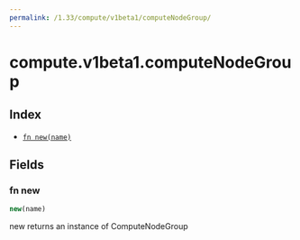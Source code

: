 ```yaml
---
permalink: /1.33/compute/v1beta1/computeNodeGroup/
---
```


# compute.v1beta1.computeNodeGroup



## Index

* [`fn new(name)`](#fn-new)

## Fields

### fn new

```ts
new(name)
```

new returns an instance of ComputeNodeGroup